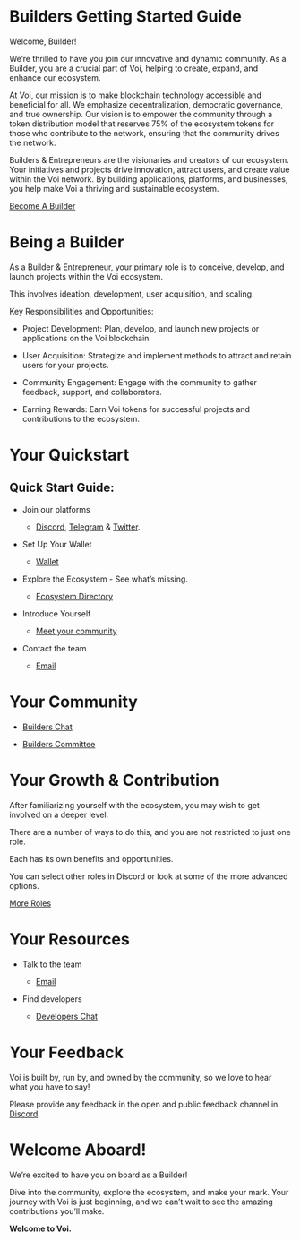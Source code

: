 # Builders Getting Started Guide

Welcome, Builder! 

We’re thrilled to have you join our innovative and dynamic community. As a Builder, you are a crucial part of Voi, helping to create, expand, and enhance our ecosystem.

At Voi, our mission is to make blockchain technology accessible and beneficial for all. We emphasize decentralization, democratic governance, and true ownership. Our vision is to empower the community through a token distribution model that reserves 75% of the ecosystem tokens for those who contribute to the network, ensuring that the community drives the network.

Builders & Entrepreneurs are the visionaries and creators of our ecosystem. Your initiatives and projects drive innovation, attract users, and create value within the Voi network. By building applications, platforms, and businesses, you help make Voi a thriving and sustainable ecosystem.

[Become A Builder](https://discord.com/channels/1055863853633785857/1157678590196973728/1257675380454723604)

# Being a Builder

As a Builder & Entrepreneur, your primary role is to conceive, develop, and launch projects within the Voi ecosystem. 

This involves ideation, development, user acquisition, and scaling.

Key Responsibilities and Opportunities:

- Project Development: Plan, develop, and launch new projects or applications on the Voi blockchain.

- User Acquisition: Strategize and implement methods to attract and retain users for your projects.

- Community Engagement: Engage with the community to gather feedback, support, and collaborators.

- Earning Rewards: Earn Voi tokens for successful projects and contributions to the ecosystem.


# Your Quickstart

## Quick Start Guide:

- Join our platforms 
    - [Discord](https://discord.gg/vnFbrJrHeW), [Telegram](https://t.me/VoiOfficial) & [Twitter](https://x.com/Voi_Net).

- Set Up Your Wallet
    - [Wallet](https://kibis.is/)

- Explore the Ecosystem - See what’s missing.
    - [Ecosystem Directory](https://airtable.com/apphFYuejZFJJG0i6/shru2v6BXxUaAEU7O)

- Introduce Yourself
    - [Meet your community](https://discord.com/channels/1055863853633785857/1257391191167864963)

- Contact the team
    - [Email](mailto:projectinquiry@voi.network)


# Your Community

- [Builders Chat](https://discord.com/channels/1055863853633785857/1257391191167864963)

- [Builders Committee](../governance/committees/builders.md)


# Your Growth & Contribution

After familiarizing yourself with the ecosystem, you may wish to get involved on a deeper level. 

There are a number of ways to do this, and you are not restricted to just one role. 

Each has its own benefits and opportunities. 

You can select other roles in Discord or look at some of the more advanced options.

[More Roles](become-a-rebel.md)

# Your Resources

- Talk to the team
    - [Email](mailto:projectinquiry@voi.network)

- Find developers
    - [Developers Chat](https://discord.com/channels/1055863853633785857/1157684453607493652) 

# Your Feedback

Voi is built by, run by, and owned by the community, so we love to hear what you have to say! 

Please provide any feedback in the open and public feedback channel in [Discord](https://discord.com/channels/1055863853633785857/1201927574289403974).


# Welcome Aboard!

We’re excited to have you on board as a Builder! 

Dive into the community, explore the ecosystem, and make your mark. Your journey with Voi is just beginning, and we can’t wait to see the amazing contributions you’ll make.

**Welcome to Voi.**
